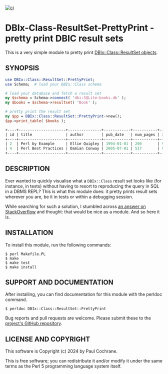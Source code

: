 [![ci](https://github.com/paultcochrane/DBIx-Class-ResultSet-PrettyPrint/actions/workflows/ci.yml/badge.svg)](https://github.com/paultcochrane/DBIx-Class-ResultSet-PrettyPrint/actions/workflows/ci.yml)

# DBIx-Class-ResultSet-PrettyPrint - pretty print DBIC result sets

This is a very simple module to pretty print [DBIx::Class::ResultSet
objects](https://metacpan.org/pod/DBIx::Class::ResultSet).

## SYNOPSIS

```perl
use DBIx::Class::ResultSet::PrettyPrint;
use Schema;  # load your DBIx::Class schema

# load your database and fetch a result set
my $schema = Schema->connect( 'dbi:SQLite:books.db' );
my $books = $schema->resultset( 'Book' );

# pretty print the result set
my $pp = DBIx::Class::ResultSet::PrettyPrint->new();
$pp->print_table( $books );

+----+---------------------+---------------+------------+-----------+---------------+
| id | title               | author        | pub_date   | num_pages | isbn          |
+----+---------------------+---------------+------------+-----------+---------------+
| 2  | Perl by Example     | Ellie Quigley | 1994-01-01 | 200       | 9780131228399 |
| 4  | Perl Best Practices | Damian Conway | 2005-07-01 | 517       | 9780596001735 |
+----+---------------------+---------------+------------+-----------+---------------+
```

## DESCRIPTION

Ever wanted to quickly visualise what a `DBIx::Class` result set looks like
(for instance, in tests) without having to resort to reproducing the query
in SQL in a DBMS REPL?  This is what this module does: it pretty prints
result sets wherever you are, be it in tests or within a debugging session.

While searching for such a solution, I stumbled across [an answer on
StackOverflow](https://stackoverflow.com/a/4072923/10874800) and thought:
that would be nice as a module.  And so here it is.

## INSTALLATION

To install this module, run the following commands:

```shell
$ perl Makefile.PL
$ make
$ make test
$ make install
```

## SUPPORT AND DOCUMENTATION

After installing, you can find documentation for this module with the
perldoc command.

```
$ perldoc DBIx::Class::ResultSet::PrettyPrint
```

Bug reports and pull requests are welcome.  Please submit these to the
[project's GitHub
repository](https://github.com/paultcochrane/DBIx-Class-ResultSet-PrettyPrint).

## LICENSE AND COPYRIGHT

This software is Copyright (c) 2024 by Paul Cochrane.

This is free software; you can redistribute it and/or modify it under
the same terms as the Perl 5 programming language system itself.
